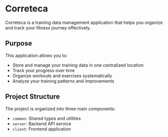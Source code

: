 # Correteca

Correteca is a training data management application that helps you organize and track your fitness journey effectively.

## Purpose

This application allows you to:
- Store and manage your training data in one centralized location
- Track your progress over time
- Organize workouts and exercises systematically
- Analyze your training patterns and improvements

## Project Structure

The project is organized into three main components:
- `common`: Shared types and utilities
- `server`: Backend API service
- `client`: Frontend application
